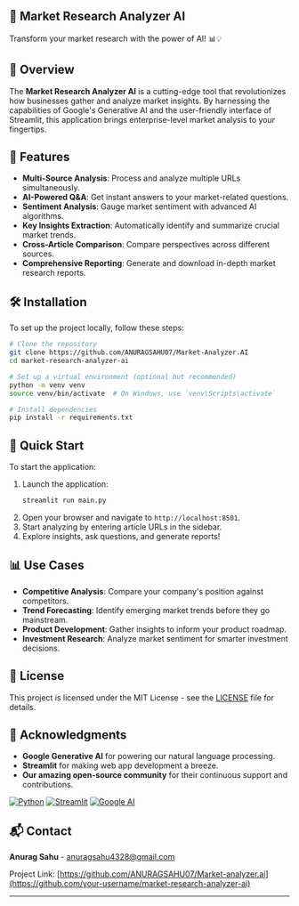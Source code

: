 
## 🚀 Market Research Analyzer AI

Transform your market research with the power of AI! 📊💡

## 🌟 Overview

The **Market Research Analyzer AI** is a cutting-edge tool that revolutionizes how businesses gather and analyze market insights. By harnessing the capabilities of Google's Generative AI and the user-friendly interface of Streamlit, this application brings enterprise-level market analysis to your fingertips.

## 🚀 Features

- **Multi-Source Analysis**: Process and analyze multiple URLs simultaneously.
- **AI-Powered Q&A**: Get instant answers to your market-related questions.
- **Sentiment Analysis**: Gauge market sentiment with advanced AI algorithms.
- **Key Insights Extraction**: Automatically identify and summarize crucial market trends.
- **Cross-Article Comparison**: Compare perspectives across different sources.
- **Comprehensive Reporting**: Generate and download in-depth market research reports.

## 🛠️ Installation

To set up the project locally, follow these steps:

```bash
# Clone the repository
git clone https://github.com/ANURAGSAHU07/Market-Analyzer.AI
cd market-research-analyzer-ai

# Set up a virtual environment (optional but recommended)
python -m venv venv
source venv/bin/activate  # On Windows, use `venv\Scripts\activate`

# Install dependencies
pip install -r requirements.txt

```

## 🚀 Quick Start

To start the application:

1. Launch the application:
   ```bash
   streamlit run main.py
   ```
2. Open your browser and navigate to `http://localhost:8501`.
3. Start analyzing by entering article URLs in the sidebar.
4. Explore insights, ask questions, and generate reports!

## 📊 Use Cases

- **Competitive Analysis**: Compare your company's position against competitors.
- **Trend Forecasting**: Identify emerging market trends before they go mainstream.
- **Product Development**: Gather insights to inform your product roadmap.
- **Investment Research**: Analyze market sentiment for smarter investment decisions.

## 📜 License

This project is licensed under the MIT License - see the [LICENSE](LICENSE) file for details.

## 🙏 Acknowledgments

- **Google Generative AI** for powering our natural language processing.
- **Streamlit** for making web app development a breeze.
- **Our amazing open-source community** for their continuous support and contributions.

[![Python](https://img.shields.io/badge/Python-3.7%2B-blue)](https://www.python.org/downloads/)
[![Streamlit](https://img.shields.io/badge/Streamlit-1.0%2B-FF4B4B)](https://streamlit.io/)
[![Google AI](https://img.shields.io/badge/Google%20AI-Powered-4285F4)](https://ai.google.dev/)

## 📬 Contact

**Anurag Sahu** - [anuragsahu4328@gmail.com](mailto:anuragsahu4328@gmail.com)

Project Link: [https://github.com/ANURAGSAHU07/Market-analyzer.ai](https://github.com/your-username/market-research-analyzer-ai)

---
